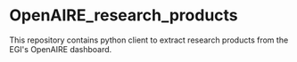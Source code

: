 # OpenAIRE_research_products
This repository contains python client to extract research products from the EGI's OpenAIRE dashboard.
